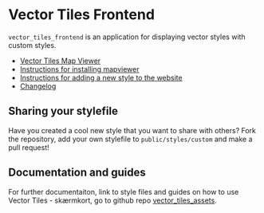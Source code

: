 # Vector Tiles Frontend

`vector_tiles_frontend` is an application for displaying vector styles with custom styles.

- [Vector Tiles Map Viewer](https://vectortiles.dataforsyningen.dk/)
- [Instructions for installing mapviewer](https://github.com/SDFIdk/vector_tiles_frontend/blob/main/docs/tutorials/installing.md)
- [Instructions for adding a new style to the website](https://github.com/SDFIdk/vector_tiles_frontend/blob/main/docs/tutorials/addStyle.md)
- [Changelog](https://github.com/SDFIdk/vector_tiles_frontend/blob/main/docs/CHANGELOG.md)

## Sharing your stylefile
Have you created a cool new style that you want to share with others? Fork the repository, add your own stylefile to `public/styles/custom` and make a pull request!

## Documentation and guides 
For further documentaiton, link to style files and guides on how to use Vector Tiles - skærmkort, go to github repo [vector_tiles_assets](https://github.com/SDFIdk/vector_tiles_assets). 

